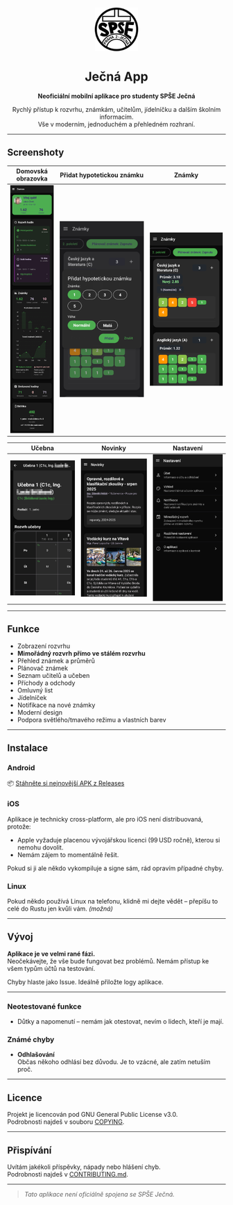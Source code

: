 <p align="center">
  <img src="./assets/images/icon.svg" alt="App Icon" width="100"/>
</p>
<h1 align="center">Ječná App</h1>
<p align="center"><b>Neoficiální mobilní aplikace pro studenty SPŠE Ječná</b></p>

<p align="center">
  Rychlý přístup k rozvrhu, známkám, učitelům, jídelníčku a dalším školním informacím.<br/>
  Vše v moderním, jednoduchém a přehledném rozhraní.
</p>

---

## Screenshoty

| Domovská obrazovka | Přidat hypotetickou známku | Známky |
|--------------------|--------|----------------|
| ![Homepage](./screenshots/homepage.jpg) | ![Přidat známku](./screenshots/add-znamka.jpg) | ![Známky](./screenshots/znamky.jpg) |

| Učebna | Novinky | Nastavení |
|--------|---------|------------|
| ![Učebna](./screenshots/ucebna.jpg) | ![Novinky](./screenshots/novinky.jpg) | ![Nastavení](./screenshots/nastaveni.jpg) |

---

## Funkce

- Zobrazení rozvrhu
- **Mimořádný rozvrh přímo ve stálém rozvrhu**
- Přehled známek a průměrů
- Plánovač známek
- Seznam učitelů a učeben
- Příchody a odchody
- Omluvný list
- Jídelníček
- Notifikace na nové známky
- Moderní design
- Podpora světlého/tmavého režimu a vlastních barev

---

## Instalace

### Android

📦 [Stáhněte si nejnovější APK z Releases](https://github.com/jzitnik-dev/jecnaapp/releases)

### iOS

Aplikace je technicky cross-platform, ale pro iOS není distribuovaná, protože:

- Apple vyžaduje placenou vývojářskou licenci (99 USD ročně), kterou si nemohu dovolit.
- Nemám zájem to momentálně řešit.

Pokud si ji ale někdo vykompiluje a signe sám, rád opravím případné chyby.

### Linux

Pokud někdo používá Linux na telefonu, klidně mi dejte vědět – přepíšu to celé do Rustu jen kvůli vám. *(možná)*

---

## Vývoj

**Aplikace je ve velmi rané fázi.**  
Neočekávejte, že vše bude fungovat bez problémů. Nemám přístup ke všem typům účtů na testování.

Chyby hlaste jako Issue. Ideálně přiložte logy aplikace.

---

### Neotestované funkce

- Důtky a napomenutí – nemám jak otestovat, nevím o lidech, kteří je mají.

### Známé chyby

- **Odhlašování**  
  Občas někoho odhlásí bez důvodu. Je to vzácné, ale zatím netuším proč.

---

## Licence

Projekt je licencován pod GNU General Public License v3.0.  
Podrobnosti najdeš v souboru [COPYING](COPYING).

---

## Přispívání

Uvítám jakékoli příspěvky, nápady nebo hlášení chyb.  
Podrobnosti najdeš v [CONTRIBUTING.md](CONTRIBUTING.md).

---

> *Tato aplikace není oficiálně spojena se SPŠE Ječná.*
